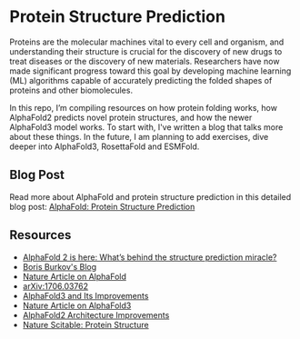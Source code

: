 # Protein Structure Prediction

Proteins are the molecular machines vital to every cell and organism, and understanding their structure is crucial for the discovery of new drugs to treat diseases or the discovery of new materials. Researchers have now made significant progress toward this goal by developing machine learning (ML) algorithms capable of accurately predicting the folded shapes of proteins and other biomolecules.

In this repo, I’m compiling resources on how protein folding works, how AlphaFold2 predicts novel protein structures, and how the newer AlphaFold3 model works. To start with, I've written a blog that talks more about these things. In the future, I am planning to add exercises, dive deeper into AlphaFold3, RosettaFold and ESMFold. 

## Blog Post
Read more about AlphaFold and protein structure prediction in this detailed blog post: [AlphaFold: Protein Structure Prediction](https://open.substack.com/pub/mlreadinggroup/p/alphafold-protein-structure-prediction?r=40aag&utm_campaign=post&utm_medium=web&showWelcomeOnShare=true)

## Resources
- [AlphaFold 2 is here: What’s behind the structure prediction miracle?](https://www.blopig.com/blog/2021/07/alphafold-2-is-here-whats-behind-the-structure-prediction-miracle/)
- [Boris Burkov's Blog](https://borisburkov.net/2021-12-25-1/)
- [Nature Article on AlphaFold](https://www.nature.com/articles/s41586-021-03819-2)
- [arXiv:1706.03762](https://arxiv.org/abs/1706.03762)
- [AlphaFold3 and Its Improvements](https://medium.com/@falk_hoffmann/alphafold3-and-its-improvements-in-comparison-to-alphafold2-96815ffbb044)
- [Nature Article on AlphaFold3](https://www.nature.com/articles/s41586-024-07487-w)
- [AlphaFold2 Architecture Improvements](https://piip.co.kr/en/blog/AlphaFold2_Architecture_Improvements)
- [Nature Scitable: Protein Structure](https://www.nature.com/scitable/topicpage/protein-structure-14122136/)
